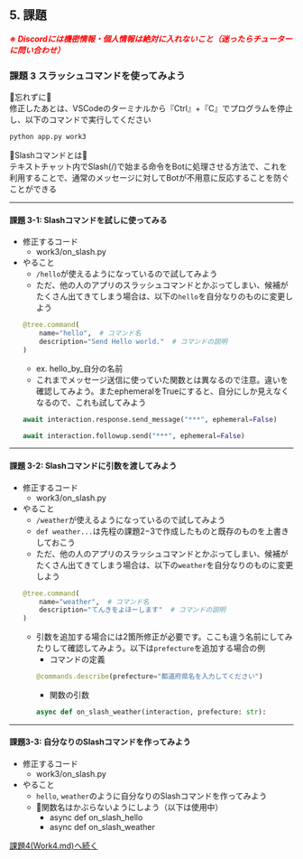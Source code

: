 ## 5. 課題

***<span style="color: red">※ Discordには機密情報・個人情報は絶対に入れないこと（迷ったらチューターに問い合わせ）</span>***

### 課題 3 スラッシュコマンドを使ってみよう

🚨忘れずに🚨  
修正したあとは、VSCodeのターミナルから『Ctrl』+『C』でプログラムを停止し、以下のコマンドで実行してください
```ps
python app.py work3
```

🤖Slashコマンドとは🤖  
テキストチャット内でSlash(/)で始まる命令をBotに処理させる方法で、これを利用することで、通常のメッセージに対してBotが不用意に反応することを防ぐことができる

---

#### 課題 3-1: Slashコマンドを試しに使ってみる
- 修正するコード
  - work3/on_slash.py
- やること
  - `/hello`が使えるようになっているので試してみよう
  - ただ、他の人のアプリのスラッシュコマンドとかぶってしまい、候補がたくさん出てきてしまう場合は、以下の`hello`を自分なりのものに変更しよう
  ``` Python
  @tree.command(
      name="hello",  # コマンド名
      description="Send Hello world."  # コマンドの説明
  )
  ```
  - ex. hello_by_自分の名前
  - これまでメッセージ送信に使っていた関数とは異なるので注意。違いを確認してみよう。またephemeralをTrueにすると、自分にしか見えなくなるので、これも試してみよう
  ```python
  await interaction.response.send_message("***", ephemeral=False)
  ```
  ```python
  await interaction.followup.send("***", ephemeral=False)
  ```

---

#### 課題 3-2: Slashコマンドに引数を渡してみよう
- 修正するコード
  - work3/on_slash.py
- やること
  - `/weather`が使えるようになっているので試してみよう
  - `def weather...`は先程の課題2−3で作成したものと既存のものを上書きしておこう
  - ただ、他の人のアプリのスラッシュコマンドとかぶってしまい、候補がたくさん出てきてしまう場合は、以下の`weather`を自分なりのものに変更しよう
  ``` Python
  @tree.command(
      name="weather",  # コマンド名
      description="てんきをよほーします"  # コマンドの説明
  )
  ```
  - 引数を追加する場合には2箇所修正が必要です。ここも違う名前にしてみたりして確認してみよう。以下は`prefecture`を追加する場合の例
    - コマンドの定義
    ```python
    @commands.describe(prefecture="都道府県名を入力してください")
    ```
    - 関数の引数
    ```python
    async def on_slash_weather(interaction, prefecture: str):
    ```

---

#### 課題3-3: 自分なりのSlashコマンドを作ってみよう
- 修正するコード
  - work3/on_slash.py
- やること
  - `hello`, `weather`のように自分なりのSlashコマンドを作ってみよう
  - 🚨関数名はかぶらないようにしよう（以下は使用中）
    - async def on_slash_hello
    - async def on_slash_weather

[課題4(Work4.md)へ続く](./Work4.md)
